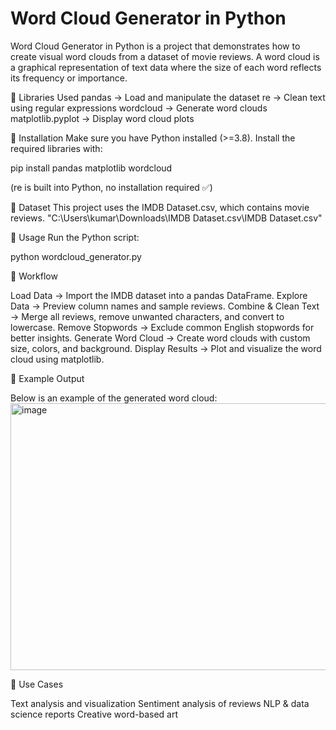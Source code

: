 # Word Cloud Generator in Python
Word Cloud Generator in Python is a project that demonstrates how to create visual word clouds from a dataset of movie reviews.
A word cloud is a graphical representation of text data where the size of each word reflects its frequency or importance.

🔹 Libraries Used
pandas → Load and manipulate the dataset
re → Clean text using regular expressions
wordcloud → Generate word clouds
matplotlib.pyplot → Display word cloud plots

🔹 Installation
Make sure you have Python installed (>=3.8). Install the required libraries with:

pip install pandas matplotlib wordcloud

(re is built into Python, no installation required ✅)

🔹 Dataset
This project uses the IMDB Dataset.csv, which contains movie reviews.
"C:\Users\kumar\Downloads\IMDB Dataset.csv\IMDB Dataset.csv"

🔹 Usage
Run the Python script:

python wordcloud_generator.py

🔹 Workflow

Load Data → Import the IMDB dataset into a pandas DataFrame.
Explore Data → Preview column names and sample reviews.
Combine & Clean Text → Merge all reviews, remove unwanted characters, and convert to lowercase.
Remove Stopwords → Exclude common English stopwords for better insights.
Generate Word Cloud → Create word clouds with custom size, colors, and background.
Display Results → Plot and visualize the word cloud using matplotlib.

🔹 Example Output

Below is an example of the generated word cloud:
<img width="790" height="427" alt="image" src="https://github.com/user-attachments/assets/3e9243ea-c5cc-4c3e-ac45-f177b422dba2" />


🔹 Use Cases

Text analysis and visualization
Sentiment analysis of reviews
NLP & data science reports
Creative word-based art
